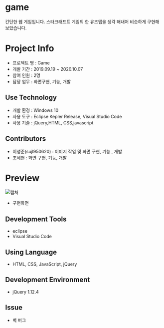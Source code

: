 # game 
간단한 웹 게임입니다.
스타크래프트 게임의 한 유즈맵을 생각 해내어 비슷하게 구현해보았습니다.


# Project Info
- 프로젝트 명 : Game
- 개발 기간 : 2019.09.19 ~ 2020.10.07
- 참여 인원 : 2명
- 담당 업무 : 화면구현, 기능, 개발
## Use Technology
- 개발 환경 : Windows 10
- 사용 도구 : Eclipse Kepler Release, Visual Studio Code
- 사용 기술 : jQuery,HTML, CSS,javascript

## Contributors
- 이성준(sujl950620) : 이미지 작업 및 화면 구현, 기능 , 개발 
- 조세헌 : 화면 구현, 기능, 개발
# Preview 
![캡처](https://user-images.githubusercontent.com/58777597/86894533-27516400-c13e-11ea-8a66-3e030293bab2.PNG)

- 구현화면


## Development Tools
- eclipse
- Visual Studio Code

## Using Language
- HTML, CSS, JavaScript, jQuery

## Development Environment
- jQuery 1.12.4

## Issue
- 벽 버그
